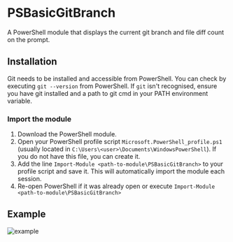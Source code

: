 # PSBasicGitBranch
A PowerShell module that displays the current git branch and file diff count on the prompt.

## Installation

Git needs to be installed and accessible from PowerShell. You can check by executing `git --version` from PowerShell. If `git` isn't recognised, ensure you have git installed and a path to git cmd in your PATH environment variable.

### Import the module

1. Download the PowerShell module.
2. Open your PowerShell profile script `Microsoft.PowerShell_profile.ps1` (usually located in `C:\Users\<user>\Documents\WindowsPowerShell`). If you do not have this file, you can create it.
3. Add the line `Import-Module <path-to-module\PSBasicGitBranch>` to your profile script and save it. This will automatically import the module each session.
4. Re-open PowerShell if it was already open or execute `Import-Module <path-to-module\PSBasicGitBranch>`

## Example
![example](https://user-images.githubusercontent.com/16664547/122673225-c584ef80-d212-11eb-8394-0731b7bb95ca.PNG)